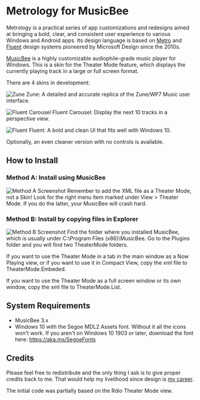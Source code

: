 # Metrology for MusicBee

Metrology is a practical series of app customizations and redesigns aimed at bringing a bold, clear, and consistent user experience to various Windows and Android apps. Its design language is based on [Metro](https://en.wikipedia.org/wiki/Metro_(design_language)) and [Fluent](https://www.microsoft.com/design/fluent/) design systems pioneered by Microsoft Design since the 2010s.

[MusicBee](https://getmusicbee.com) is a highly customizable audiophile-grade music player for Windows. This is a skin for the Theater Mode feature, which displays the currently playing track in a large or full screen format.

There are 4 skins in development:

![Zune](https://i.imgur.com/FXmzjab.png)
Zune: A detailed and accurate replica of the Zune/WP7 Music user interface.

![Fluent Carousel](https://i.imgur.com/woTA1aK.png)
Fluent Carousel: Display the next 10 tracks in a perspective view.

![Fluent](https://i.imgur.com/cVU1DYu.jpg)
Fluent: A bold and clean UI that fits well with Windows 10.

Optionally, an even cleaner version with no controls is available.

## How to Install

### Method A: Install using MusicBee
![Method A Screenshot](https://i.imgur.com/DQd2vOL.png)
Remember to add the XML file as a Theater Mode, not a Skin! Look for the right menu item marked under View > Theater Mode. If you do the latter, your MusicBee will crash hard.

### Method B: Install by copying files in Explorer
![Method B Screenshot](https://i.imgur.com/nJtZ6S1.png)
Find the folder where you installed MusicBee, which is usually under C:\Program Files (x86)\MusicBee\. Go to the Plugins folder and you will find two TheaterMode folders.

If you want to use the Theater Mode in a tab in the main window as a Now Playing view, or if you want to use it in Compact View, copy the xml file to TheaterMode.Embeded.

If you want to use the Theater Mode as a full screen window or its own window, copy the xml file to TheaterMode.List.

## System Requirements
* MusicBee 3.x
* Windows 10 with the Segoe MDL2 Assets font. Without it all the icons won't work. If you aren't on Windows 10 1903 or later, download the font here: https://aka.ms/SegoeFonts

## Credits
Please feel free to redistribute and the only thing I ask is to give proper credits back to me. That would help my livelihood since design is [my career](https://MadelenaMak.com).

The initial code was partially based on the Rdio Theater Mode view.
